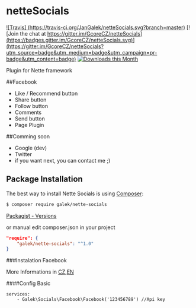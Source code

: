 # netteSocials

[![Travis] (https://travis-ci.org/JanGalek/netteSocials.svg?branch=master)](https://travis-ci.org/JanGalek/netteSocials)
[![Join the chat at https://gitter.im/GcoreCZ/netteSocials](https://badges.gitter.im/GcoreCZ/netteSocials.svg)](https://gitter.im/GcoreCZ/netteSocials?utm_source=badge&utm_medium=badge&utm_campaign=pr-badge&utm_content=badge)
[![Downloads this Month](https://img.shields.io/packagist/dm/galek/nette-socials.svg)](https://packagist.org/packages/galek/nette-socials)

Plugin for Nette framework

##Facebook
* Like / Recommend button
* Share button
* Follow button
* Comments 
* Send button
* Page Plugin

##Comming soon
* Google (dev)
* Twitter
* if you want next, you can contact me ;)

Package Installation
-------------------

The best way to install Nette Socials is using [Composer](http://getcomposer.org/):

```sh
$ composer require galek/nette-socials
```

[Packagist - Versions](https://packagist.org/packages/galek/nette-socials)

or manual edit composer.json in your project

```json
"require": {
    "galek/nette-socials": "^1.0"
}
```

###Instalation Facebook

More Informations in [CZ](/docs/facebook/cs.md),[EN](/docs/facebook/en.md)

####Config Basic
```config
services:
	- Galek\Socials\Facebook\Facebook('123456789') //Api key
```

